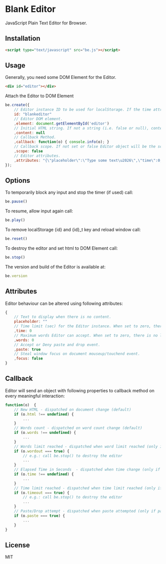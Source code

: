 # Blank Editor

JavaScript Plain Text Editor for Browser.

## Installation

```html
<script type="text/javascript" src="be.js"></script>
```

## Usage

Generally, you need some DOM Element for the Editor.

```html
<div id="editor"></div>
```

Attach the Editor to DOM Element

```js
be.create({
	// Editor instance ID to be used for localStorage. If the time attribute is used, there will be also '{id}_t' key for elapsed time.
	id: "blankeditor"
	// Editor DOM element.
	,element: document.getElementById('editor')
	// Initial HTML string. If not a string (i.e. false or null), content will be pulled from localStorage if available.
	,content: null
	// Callback Method.
	,callback: function(o) { console.info(o); }
	// Callback scope. If not set or false Editor object will be the scope.
	,scope: false																		
	// Editor attributes.
	,attributes: "{\"placeholder\":\"Type some text\u2026\",\"time\":0,\"words\":0,\"paste\":true,\"focus\":true}"
});
```


## Options

To temporarily block any input and stop the timer (if used) call:

```js 
be.pause() 
```

To resume, allow input again call:

```js 
be.play() 
```

To remove localStorage {id} and {id}_t key and reload window call:

```js 
be.reset() 
```

To destroy the editor and set html to DOM Element call:

```js 
be.stop() 
```

The version and build of the Editor is available at:
```js 
be.version
```

## Attributes

Editor behaviour can be altered using following attributes:

```js
{
	// Text to display when there is no content.
	placeholder: ""
	// Time limit (sec) for the Editor instance. When set to zero, there is no limit.
	,time: 0
	// Maximum words Editor can accept. When set to zero, there is no limit.
	,words: 0
	// Accept or Deny paste and drop event.
	,paste: true
	// Steal window focus on document mouseup/touchend event.
	,focus: false
}
```

## Callback

Editor will send an object with following properties to callback method on every meaningful interaction:

```js
function(o)  {
	// New HTML - dispatched on document change (default)
	if (o.html !== undefined) {
		...
	}
	// Words count - dispatched on word count change (default)
	if (o.words !== undefined) {
		...
	}
	// Words limit reached - dispatched when word limit reached (only if words attribute is -gt 0)
	if (o.wordout === true) {
		// e.g.: call be.stop() to destroy the editor
		...
	}
	// Elapsed Time in Seconds  - dispatched when time change (only if time attribute is -gt 0)
	if (o.time !== undefined) {
		...
	}	
	// Time limit reached - dispatched when time limit reached (only if time attribute is -gt 0)
	if (o.timeout === true) {
		// e.g.: call be.stop() to destroy the editor
		...
	}
	// Paste/Drop attempt - dispatched when paste attempted (only if paste attribute is false)
	if (o.paste === true) {
		...
	}
}
```

## License 
MIT

